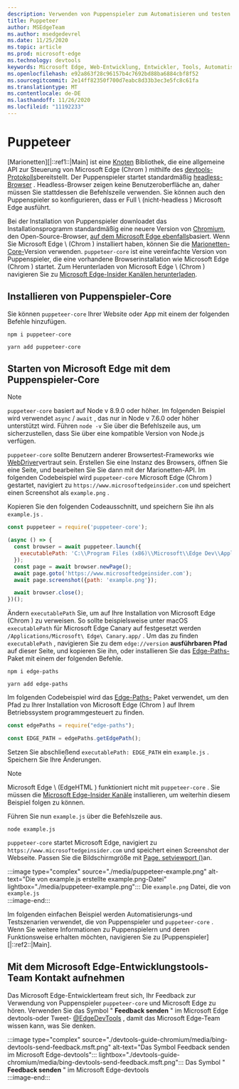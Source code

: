 ```yaml
---
description: Verwenden von Puppenspieler zum Automatisieren und testen in Microsoft Edge
title: Puppeteer
author: MSEdgeTeam
ms.author: msedgedevrel
ms.date: 11/25/2020
ms.topic: article
ms.prod: microsoft-edge
ms.technology: devtools
keywords: Microsoft Edge, Web-Entwicklung, Entwickler, Tools, Automatisierung, Test
ms.openlocfilehash: e92a863f28c96157b4c7692bd88ba6884cbf8f52
ms.sourcegitcommit: 2e14ff82350f700d7eabc8d33b3ec3e5fc8c61fa
ms.translationtype: MT
ms.contentlocale: de-DE
ms.lasthandoff: 11/26/2020
ms.locfileid: "11192233"
---
```

# Puppeteer  

[Marionetten][|::ref1::|Main] ist eine [Knoten][NodejsMain] Bibliothek, die eine allgemeine API zur Steuerung von Microsoft Edge (Chrom \) mithilfe des [devtools-Protokolls][GithubChromedevtoolsProtocol]bereitstellt.  Der Puppenspieler startet standardmäßig [headless-Browser][WikiHeadlessBrowser] .  Headless-Browser zeigen keine Benutzeroberfläche an, daher müssen Sie stattdessen die Befehlszeile verwenden.  Sie können auch den Puppenspieler so konfigurieren, dass er Full \ (nicht-headless \) Microsoft Edge ausführt.  

Bei der Installation von Puppenspieler downloadet das Installationsprogramm standardmäßig eine neuere Version von [Chromium][ChromiumHome], den Open-Source-Browser, [auf dem Microsoft Edge ebenfalls][MicrosoftBlogsWindowsExperience20181206]basiert.  Wenn Sie Microsoft Edge \ (Chrom \) installiert haben, können Sie die [Marionetten-Core-][PuppeteerApivscore]Version verwenden.  `puppeteer-core` ist eine vereinfachte Version von Puppenspieler, die eine vorhandene Browserinstallation wie Microsoft Edge (Chrom \) startet.  Zum Herunterladen von Microsoft Edge \ (Chrom \) navigieren Sie zu [Microsoft Edge-Insider Kanälen herunterladen][MicrosoftedgeinsiderDownload].  

## Installieren von Puppenspieler-Core  

Sie können `puppeteer-core` Ihrer Website oder App mit einem der folgenden Befehle hinzufügen.  

```shell
npm i puppeteer-core
```  

```shell
yarn add puppeteer-core
```  

## Starten von Microsoft Edge mit dem Puppenspieler-Core  

> [!NOTE]
> `puppeteer-core` basiert auf Node v 8.9.0 oder höher.  Im folgenden Beispiel wird verwendet `async` / `await` , das nur in Node v 7.6.0 oder höher unterstützt wird.  Führen `node -v` Sie über die Befehlszeile aus, um sicherzustellen, dass Sie über eine kompatible Version von Node.js verfügen.  

`puppeteer-core` sollte Benutzern anderer Browsertest-Frameworks wie [WebDriver][WebDriverEdgehtmlMain]vertraut sein.  Erstellen Sie eine Instanz des Browsers, öffnen Sie eine Seite, und bearbeiten Sie Sie dann mit der Marionetten-API.  Im folgenden Codebeispiel wird `puppeteer-core` Microsoft Edge (Chrom \) gestartet, navigiert zu `https://www.microsoftedgeinsider.com` und speichert einen Screenshot als `example.png` .  

Kopieren Sie den folgenden Codeausschnitt, und speichern Sie ihn als `example.js` .  

```javascript
const puppeteer = require('puppeteer-core');

(async () => {
  const browser = await puppeteer.launch({
    executablePath: 'C:\\Program Files (x86)\\Microsoft\\Edge Dev\\Application\\msedge.exe'
  });
  const page = await browser.newPage();
  await page.goto('https://www.microsoftedgeinsider.com');
  await page.screenshot({path: 'example.png'});

  await browser.close();
})();
```  

Ändern `executablePath` Sie, um auf Ihre Installation von Microsoft Edge (Chrom \) zu verweisen.  So sollte beispielsweise unter macOS `executablePath` für Microsoft Edge Canary auf festgesetzt werden `/Applications/Microsoft\ Edge\ Canary.app/` .  Um das zu finden `executablePath` , navigieren Sie zu dem `edge://version` **ausführbaren Pfad** auf dieser Seite, und kopieren Sie ihn, oder installieren Sie das [Edge-Paths-][npmEdgePaths] Paket mit einem der folgenden Befehle.  

```shell
npm i edge-paths
```  

```shell
yarn add edge-paths
```  
 
Im folgenden Codebeispiel wird das [Edge-Paths-][npmEdgePaths] Paket verwendet, um den Pfad zu Ihrer Installation von Microsoft Edge (Chrom \) auf Ihrem Betriebssystem programmgesteuert zu finden.

```javascript
const edgePaths = require("edge-paths");

const EDGE_PATH = edgePaths.getEdgePath();
```

Setzen Sie abschließend `executablePath: EDGE_PATH` ein `example.js` .  Speichern Sie Ihre Änderungen.  

> [!NOTE]
> Microsoft Edge \ (EdgeHTML \) funktioniert nicht mit `puppeteer-core` .  Sie müssen die [Microsoft Edge-Insider Kanäle][MicrosoftedgeinsiderDownload] installieren, um weiterhin diesem Beispiel folgen zu können.  

Führen Sie nun `example.js` über die Befehlszeile aus.  

```shell
node example.js
```  

`puppeteer-core` startet Microsoft Edge, navigiert zu `https://www.microsoftedgeinsider.com` und speichert einen Screenshot der Webseite.  Passen Sie die Bildschirmgröße mit [Page. setviewport ()][PuppeteerApipagesetviewport]an.  

:::image type="complex" source="./media/puppeteer-example.png" alt-text="Die von example.js erstellte example.png-Datei" lightbox="./media/puppeteer-example.png":::
   Die `example.png` Datei, die von `example.js`  
:::image-end:::  

Im folgenden einfachen Beispiel werden Automatisierungs-und Testszenarien verwendet, die von Puppenspieler und `puppeteer-core` .  Wenn Sie weitere Informationen zu Puppenspielern und deren Funktionsweise erhalten möchten, navigieren Sie zu [Puppenspieler][|::ref2::|Main].  

## Mit dem Microsoft Edge-Entwicklungstools-Team Kontakt aufnehmen  

Das Microsoft Edge-Entwicklerteam freut sich, Ihr Feedback zur Verwendung von Puppenspieler `puppeteer-core` und Microsoft Edge zu hören.  Verwenden Sie das Symbol " **Feedback senden** " im Microsoft Edge devtools-oder Tweet- [@EdgeDevTools][TwitterIntentTweetEdgedevtools] , damit das Microsoft Edge-Team wissen kann, was Sie denken.  


:::image type="complex" source="./devtools-guide-chromium/media/bing-devtools-send-feedback.msft.png" alt-text="Das Symbol Feedback senden im Microsoft Edge-devtools"::: lightbox="./devtools-guide-chromium/media/bing-devtools-send-feedback.msft.png":::
   Das Symbol " **Feedback senden** " im Microsoft Edge-devtools  
:::image-end:::  

<!--## See also  

*   [WebDriver (Chromium)][WebdriverChromiumMain]  
*   [WebDriver (EdgeHTML)][WebdriverEdgehtmlMain]  
*   [Chrome DevTools Protocol Viewer on GitHub][GithubChromedevtoolsProtocol]  
*   [Microsoft Edge:  Making the web better through more open source collaboration on Microsoft Experience Blog][MicrosoftBlogsWindowsExperience20181206]  
*   [Download Microsoft Edge Insider Channels][MicrosoftedgeinsiderDownload]  
*   [Chromium on The Chromium Projects][ChromiumHome]  
*   [Node.js][NodejsMain]  
*   [Puppeteer][PuppeteerMain]  
*   [puppeteer vs. puppeteer-core][PuppeteerApivscore]  
*   [page.setViewport() on Puppeteer][PuppeteerApipagesetviewport]  
*   [Headless browser on Wikipedia][WikiHeadlessBrowser]  -->  

<!-- links -->  

[WebdriverChromiumMain]: ./webdriver-chromium "WebDriver (Chrom) | Microsoft docs"  
[WebdriverEdgehtmlMain]: ./webdriver.md "WebDriver (EdgeHTML) | Microsoft docs"  

[GithubChromedevtoolsProtocol]: https://chromedevtools.github.io/devtools-protocol "Chrome devtools-Protokollanzeige | GitHub"  

[MicrosoftBlogsWindowsExperience20181206]: https://blogs.windows.com/windowsexperience/2018/12/06/microsoft-edge-making-the-web-better-through-more-open-source-collaboration "Microsoft Edge: verbessern des Webs durch mehr Open-Source-Zusammenarbeit | Microsoft Experience-Blog"  

[MicrosoftedgeinsiderDownload]: https://www.microsoftedgeinsider.com/download "Herunterladen von Microsoft Edge-Insider Kanälen"  

[ChromiumHome]: https://www.chromium.org/Home "Chrom | Die Chrom-Projekte"  

[NodejsMain]: https://nodejs.org "Node.js"  

[npmEdgePaths]: https://www.npmjs.com/package/edge-paths "Rand Pfade | NPM"  

[PuppeteerMain]: https://pptr.dev "Puppeteer"  
[PuppeteerApivscore]: https://pptr.dev/#?product=Puppeteer&version=v2.0.0&show=api-puppeteer-vs-puppeteer-core "Marionetten-vs. Puppenspieler-Core | Puppeteer"  
[PuppeteerApipagesetviewport]: https://pptr.dev/#?product=Puppeteer&version=v2.0.0&show=api-pagesetviewportviewport "Page. setviewport (Viewport) | Puppeteer"  

[TwitterIntentTweetEdgedevtools]: https://twitter.com/intent/tweet?text=@EdgeDevTools "@EdgeDevTools-Poste einen Tweet | Twitter"  

[WikiHeadlessBrowser]: https://en.wikipedia.org/wiki/Headless_browser "Headless-Browser | Wikipedia"  
